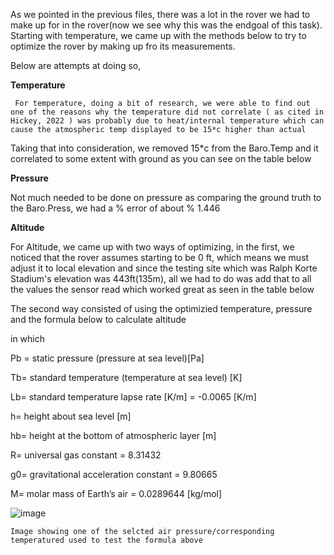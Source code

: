 As we pointed in the previous files, there was a lot in the rover we had to make up for in the rover(now we
see why this was the endgoal of this task). Starting with temperature, we came up with the methods below to
try to optimize the rover by making up fro its measurements.

Below are attempts at doing so,

**Temperature**

     For temperature, doing a bit of research, we were able to find out one of the reasons why the temperature did not correlate ( as cited in Hickey, 2022 ) was probably due to heat/internal temperature which can cause the atmospheric temp displayed to be 15*c higher than actual

Taking that into consideration, we removed 15*c from the Baro.Temp and it correlated to some extent with
ground as you can see on the table below







**Pressure**

Not much needed to be done on pressure as comparing the ground truth to the Baro.Press, we had a % error of
about % 1.446


**Altitude**

For Altitude, we came up with two ways of optimizing, in the first, we noticed that the rover assumes starting
to be 0 ft, which means we must adjust it to local elevation and since the testing site which was Ralph Korte
Stadium's elevation was 443ft(135m), all we had to do was add that to all the values the sensor read which worked 
great as seen in the table below






The second way consisted of using the optimizied temperature, pressure and the formula below to calculate altitude

              
in which

Pb = static pressure (pressure at sea level)[Pa]

Tb= standard temperature (temperature at sea level) [K] 

Lb= standard temperature lapse rate [K/m] = -0.0065 [K/m]

h= height about sea level [m]

hb= height at the bottom of atmospheric layer [m]

R= universal gas constant = 8.31432 

g0= gravitational acceleration constant = 9.80665

M= molar mass of Earth’s air = 0.0289644 [kg/mol]



![image](https://github.com/Tomiwa2/MRE320_MarsRover/assets/49229168/e8a5cf2a-49ff-481a-aae6-4038db72cbc3)



    Image showing one of the selcted air pressure/corresponding temperatured used to test the formula above


